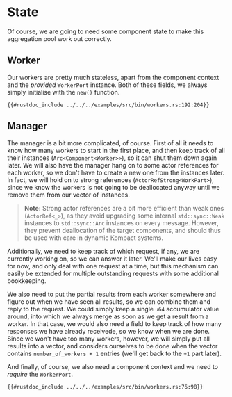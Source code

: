 # State

Of course, we are going to need some component state to make this aggregation pool work out correctly.

## Worker

Our workers are pretty much stateless, apart from the component context and the *provided* `WorkerPort` instance. Both of these fields, we always simply initialise with the `new()` function.

```rust,edition2018,no_run,noplaypen
{{#rustdoc_include ../../../examples/src/bin/workers.rs:192:204}}
```

## Manager

The manager is a bit more complicated, of course. First of all it needs to know how many workers to start in the first place, and then keep track of all their instances (`Arc<Component<Worker>>`), so it can shut them down again later. We will also have the manager hang on to some actor references for each worker, so we don't have to create a new one from the instances later. In fact, we will hold on to strong references (`ActorRefStrong<WorkPart>`), since we know the workers is not going to be deallocated anyway until we remove them from our vector of instances. 

> **Note:** Strong actor references are a bit more efficient than weak ones (`ActorRef<_>`), as they avoid upgrading some internal `std::sync::Weak` instances to `std::sync::Arc` instances on every message. However, they prevent deallocation of the target components, and should thus be used with care in dynamic Kompact systems.

Additionally, we need to keep track of which request, if any, we are currently working on, so we can answer it later. We'll make our lives easy for now, and only deal with one request at a time, but this mechanism can easily be extended for multiple outstanding requests with some additional bookkeeping.

We also need to put the partial results from each worker somewhere and figure out when we have seen all results, so we can combine them and reply to the request. We could simply keep a single `u64` accumulator value around, into which we always merge as soon as we get a result from a worker. In that case, we would also need a field to keep track of how many responses we have already receivede, so we know when we are done. Since we won't have too many workers, however, we will simply put all results into a vector, and considers ourselves to be done when the vector contains `number_of_workers + 1` entries (we'll get back to the `+1` part later).

And finally, of course, we also need a component context and we need to *require* the `WorkerPort`.

```rust,edition2018,no_run,noplaypen
{{#rustdoc_include ../../../examples/src/bin/workers.rs:76:98}}
```

